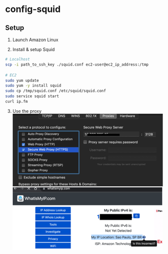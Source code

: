 # config-squid

## Setup

1. Launch Amazon Linux

2. Install & setup Squid

```sh
# Localhost
scp -i path_to_ssh_key ./squid.conf ec2-user@ec2_ip_address:/tmp

# EC2
sudo yum update
sudo yum -y install squid
sudo cp /tmp/squid.conf /etc/squid/squid.conf
sudo service squid start
curl ip.fm
```

3. Use the proxy
![](2022-02-08-11-45-32.png)
![](2022-02-08-12-00-04.png)